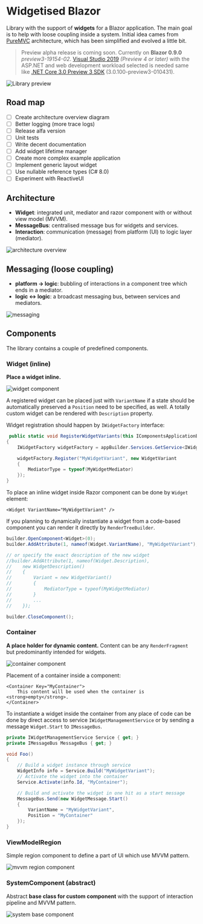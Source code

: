 # Widgetised Blazor

Library with the support of **widgets** for a Blazor application.
The main goal is to help with loose coupling inside a system.
Initial idea cames from [PureMVC](http://puremvc.org/) architecture, which has been simplified and evolved a little bit.

> Preview alpha release is coming soon. Currently on **Blazor 0.9.0** *preview3-19154-02*. [Visual Studio 2019](https://visualstudio.microsoft.com/vs/preview/) *(Preview 4 or later)* with the ASP.NET and web development workload selected is needed same like [.NET Core 3.0 Preview 3 SDK](https://dotnet.microsoft.com/download/dotnet-core/3.0) (3.0.100-preview3-010431).

![Library preview](https://raw.githubusercontent.com/akobr/blazor.widgetised/master/docs/preview.gif)

## Road map

- [ ] Create architecture overview diagram
- [ ] Better logging (more trace logs)
- [ ] Release alfa version
- [ ] Unit tests
- [ ] Write decent documentation
- [ ] Add widget lifetime manager
- [ ] Create more complex example application
- [ ] Implement generic layout widget
- [ ] Use nullable reference types (C# 8.0)
- [ ] Experiment with ReactiveUI

## Architecture

* **Widget**: integrated unit, mediator and razor component with or without view model (MVVM).
* **MessageBus**: centralised message bus for widgets and services.
* **Interaction**: communication (message) from platform (UI) to logic layer (mediator).

![architecture overview](https://raw.githubusercontent.com/akobr/blazor.widgetised/master/docs/diagrams/architecture.png)

## Messaging (loose coupling)

* **platform -> logic**: bubbling of interactions in a component tree which ends in a mediator.
* **logic <-> logic**: a broadcast messaging bus, between services and mediators.

![messaging](https://raw.githubusercontent.com/akobr/blazor.widgetised/master/docs/diagrams/messaging.png)

## Components

The library contains a couple of predefined components.

### Widget (inline)

**Place a widget inline.**

![widget component](https://raw.githubusercontent.com/akobr/blazor.widgetised/master/docs/diagrams/component-widget.png)

A registered widget can be placed just with `VariantName` if a state should be automatically preserved a `Position` need to be specified, as well. 
A totally custom widget can be rendered with `Description` property.

Widget registration should happen by `IWidgetFactory` interface:

```csharp
 public static void RegisterWidgetVariants(this IComponentsApplicationBuilder appBuilder)
{
    IWidgetFactory widgetFactory = appBuilder.Services.GetService<IWidgetFactory>();

    widgetFactory.Register("MyWidgetVariant", new WidgetVariant
    {
        MediatorType = typeof(MyWidgetMediator)
    });
}
```

To place an inline widget inside Razor component can be done by `Widget` element:

```cshtml
<Widget VariantName="MyWidgetVariant" /> 
```

If you planning to dynamically instantiate a widget from a code-based component you can render it directly by `RenderTreeBuilder`.

```csharp
builder.OpenComponent<Widget>(0);
builder.AddAttribute(1, nameof(Widget.VariantName), "MyWidgetVariant");

// or specify the exact description of the new widget
//builder.AddAttribute(1, nameof(Widget.Description), 
//    new WidgetDescription()
//    {
//        Variant = new WidgetVariant()
//        {
//            MediatorType = typeof(MyWidgetMediator)
//        }
//        ...
//    });

builder.CloseComponent();
```

### Container

**A place holder for dynamic content.** Content can be any `RenderFragment` but predominantly intended for widgets.

![container component](https://raw.githubusercontent.com/akobr/blazor.widgetised/master/docs/diagrams/component-container.png)

Placement of a container inside a component:

```cshtml
<Container Key="MyContainer">
    This content will be used when the container is <strong>empty</strong>.
</Container>
```

To instantiate a widget inside the container from any place of code can be done by direct access to service `IWidgetManagementService` or by sending a message `Widget.Start` to `IMessageBus`.

```csharp
private IWidgetManagementService Service { get; }
private IMessageBus MessageBus { get; }

void Foo()
{
    // Build a widget instance through service
    WidgetInfo info = Service.Build("MyWidgetVariant");
    // Activate the widget into the container
    Service.Activate(info.Id, "MyContainer");

    // Build and activate the widget in one hit as a start message
    MessageBus.Send(new WidgetMessage.Start()
    {
        VariantName = "MyWidgetVariant",
        Position = "MyContainer"
    });
}
```

### ViewModelRegion

Simple region component to define a part of UI which use MVVM pattern.

![mvvm region component](https://raw.githubusercontent.com/akobr/blazor.widgetised/master/docs/diagrams/component-vm-region.png)

### SystemComponent (abstract)

Abstract **base class for custom component** with the support of interaction pipeline and MVVM pattern.

![system base component](https://raw.githubusercontent.com/akobr/blazor.widgetised/master/docs/diagrams/component-system.png)